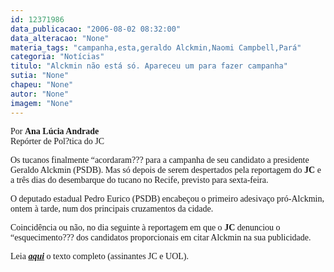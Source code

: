 ```yaml
---
id: 12371986
data_publicacao: "2006-08-02 08:32:00"
data_alteracao: "None"
materia_tags: "campanha,esta,geraldo Alckmin,Naomi Campbell,Pará"
categoria: "Notícias"
titulo: "Alckmin não está só. Apareceu um para fazer campanha"
sutia: "None"
chapeu: "None"
autor: "None"
imagem: "None"
---
```

<p><P><FONT face=Verdana>Por <STRONG>Ana Lúcia Andrade</STRONG><BR>Repórter de Pol?tica do JC</FONT> </p>
<p><P><FONT face=Verdana>Os tucanos finalmente “acordaram??? para a campanha de seu candidato a presidente Geraldo Alckmin (PSDB). Mas só depois de serem despertados pela reportagem do <B>JC</B> e a três dias do desembarque do tucano no Recife, previsto para sexta-feira. </FONT></p>
<p><P><FONT face=Verdana>O deputado estadual Pedro Eurico (PSDB) encabeçou o primeiro adesivaço pró-Alckmin, ontem à tarde, num dos principais cruzamentos da cidade. </FONT></p>
<p><P><FONT face=Verdana>Coincidência ou não, no dia seguinte à reportagem em que o <B>JC</B> denunciou o “esquecimento??? dos candidatos proporcionais em citar Alckmin na sua publicidade. </FONT></p>
<p><P><FONT face=Verdana>Leia <STRONG><EM><A href=\"https://www.jc.com.br/\" target=_blank>aqui</A></EM></STRONG> o texto completo (assinantes JC e UOL).</FONT></P> </p>
